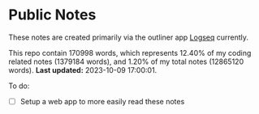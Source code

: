 # Public Notes

These notes are created primarily via the outliner app [Logseq](https://github.com/logseq/logseq) currently.

This repo contain 170998 words, which represents 12.40% of my coding related notes (1379184 words), and 1.20% of my total notes (12865120 words). **Last updated:** 2023-10-09 17:00:01. 

To do:

- [ ] Setup a web app to more easily read these notes
